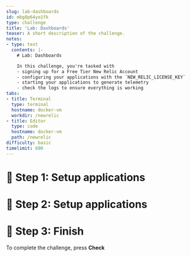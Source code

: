 ```yaml
---
slug: lab-dashboards
id: mbg8p64yo1fk
type: challenge
title: 'Lab: Dashboards'
teaser: A short description of the challenge.
notes:
- type: text
  contents: |-
    # Lab: Dashboards

    In this challenge, you're tasked with
    - signing up for a Free Tier New Relic Account
    - configuring your applications with the `NEW_RELIC_LICENSE_KEY`
    - starting your applications to generate telemetry
    - check the logs to ensure everything is working
tabs:
- title: Terminal
  type: terminal
  hostname: docker-vm
  workdir: /newrelic
- title: Editor
  type: code
  hostname: docker-vm
  path: /newrelic
difficulty: basic
timelimit: 600
---
```

🧪 Step 1: Setup applications
=======================
🧪 Step 2: Setup applications
=======================
🏁 Step 3: Finish
=======================
To complete the challenge, press **Check**
